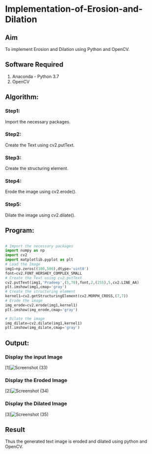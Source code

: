 # Implementation-of-Erosion-and-Dilation

## Aim
To implement Erosion and Dilation using Python and OpenCV.

## Software Required
1. Anaconda - Python 3.7
2. OpenCV

## Algorithm:
### Step1:
Import the necessary packages.

### Step2:
Create the Text using cv2.putText.

### Step3:
Create the structuring element.

### Step4:
Erode the image using cv2.erode().

### Step5:
Dilate the image using cv2.dilate().

 
## Program:

```python

# Import the necessary packages
import numpy as np
import cv2
import matplotlib.pyplot as plt
# Load the Image
img1=np.zeros((100,500),dtype='uint8')
font=cv2.FONT_HERSHEY_COMPLEX_SMALL
# Create the Text using cv2.putText
cv2.putText(img1,'Pradeep',(5,70),font,2,(255),5,cv2.LINE_AA)
plt.imshow(img1,cmap='gray')
# Create the structuring element
kernel1=cv2.getStructuringElement(cv2.MORPH_CROSS,(7,7))
# Erode the image
img_erode=cv2.erode(img1,kernel1)
plt.imshow(img_erode,cmap='gray')

# Dilate the image
img_dilate=cv2.dilate(img1,kernel1)
plt.imshow(img_dilate,cmap='gray')


```
## Output:

### Display the input Image
[1]![Screenshot (33)](https://user-images.githubusercontent.com/102652887/170830501-4c584b8d-9505-4764-a3b3-312e4241dc5b.png)


### Display the Eroded Image
[2]![Screenshot (34)](https://user-images.githubusercontent.com/102652887/170830510-1293cbc8-42c3-4f06-b207-9e6cf87d11f3.png)



### Display the Dilated Image
[3]![Screenshot (35)](https://user-images.githubusercontent.com/102652887/170830520-46310d45-21a9-421a-99da-047a57a8321c.png)



## Result
Thus the generated text image is eroded and dilated using python and OpenCV.

